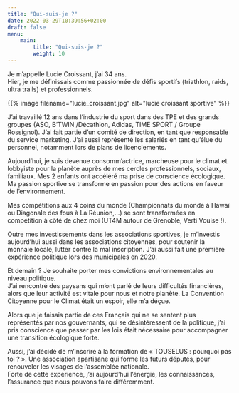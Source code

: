 ```yaml
---
title: "Qui-suis-je ?"
date: 2022-03-29T10:39:56+02:00
draft: false
menu:
    main:
        title: "Qui-suis-je ?"
        weight: 10
---
```


Je m’appelle Lucie Croissant, j’ai 34 ans.  
Hier, je me définissais comme passionnée de défis sportifs (triathlon, raids, ultra trails) et professionnels.

{{% image filename="lucie_croissant.jpg" alt="lucie croissant sportive" %}}

J’ai travaillé 12 ans dans l’industrie du sport dans des TPE et des grands groupes (ASO, B’TWIN /Décathlon, Adidas, TIME SPORT / Groupe Rossignol).
J’ai fait partie d’un comité de direction, en tant que responsable du service marketing. J’ai aussi représenté les salariés en tant qu’élue du personnel, notamment lors de plans de licenciements.


Aujourd’hui, je suis devenue consomm’actrice, marcheuse pour le climat et lobbyiste pour la planète auprès de mes cercles professionnels, sociaux, familiaux.
Mes 2 enfants ont accéléré ma prise de conscience écologique. Ma passion sportive se transforme en passion pour des actions  en faveur de l’environnement.


Mes compétitions aux 4 coins du monde (Championnats du monde à Hawaï ou Diagonale des fous à La Réunion,...) 
se sont transformées en compétition à côté de chez moi (UT4M autour de Grenoble, Verti Vouise !).


Outre mes investissements dans les associations sportives, je m’investis aujourd’hui aussi dans les associations citoyennes, 
pour soutenir la monnaie locale, lutter contre la mal inscription.
J’ai aussi fait une première expérience politique lors des municipales en 2020.


Et demain ?
Je souhaite porter mes convictions environnementales au niveau politique.  
J’ai rencontré des paysans qui m’ont parlé de leurs difficultés financières, alors que leur activité est vitale pour nous
et notre planète. La Convention Citoyenne pour le Climat était un espoir, elle m’a déçue.

Alors que je faisais partie de ces Français qui ne se sentent plus représentés par nos gouvernants, 
qui se désintéressent de la politique, j’ai pris conscience que passer par les lois était nécessaire pour accompagner une transition écologique forte.

Aussi, j’ai décidé de m’inscrire à la formation de « TOUSELUS : pourquoi pas toi ? ».
Une association apartisane qui forme les futurs députés, pour renouveler les visages de l’assemblée nationale.  
Forte de cette expérience, j’ai aujourd’hui l’énergie, les connaissances, l’assurance que nous pouvons faire différemment.
